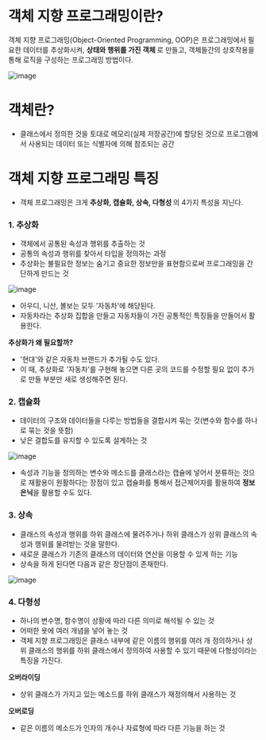 <h1> 객체 지향 프로그래밍이란? </h1>

객체 지향 프로그래밍(Object-Oriented Programming, OOP)은 프로그래밍에서 필요한 데이터를 추상화시켜, <b> 상태와 행위를 가진 객체 </b> 로 만들고, 객체들간의 상호작용을 통해 로직을 구성하는 프로그래밍 방법이다.

![image](https://user-images.githubusercontent.com/62228401/235428984-c0551b04-bff3-47ad-840e-652f028581c5.png)

<h1> 객체란? </h1>

- 클래스에서 정의한 것을 토대로 메모리(실제 저장공간)에 할당된 것으로 프로그램에서 사용되는 데이터 또는 식별자에 의해 참조되는 공간

<h1> 객체 지향 프로그래밍 특징 </h1>

- 객체 프로그래밍은 크게 <b> 추상화, 캡슐화, 상속, 다형성 </b>의 4가지 특성을 지닌다.

<h3> 1. 추상화 </h3>

- 객체에서 공통된 속성과 행위를 추출하는 것
- 공통의 속성과 행위를 찾아서 타입을 정의하는 과정
- 추상화는 불필요한 정보는 숨기고 중요한 정보만을 표현함으로써 프로그래밍을 간단하게 만드는 것

![image](https://user-images.githubusercontent.com/62228401/235429391-26c4e351-3914-4012-b204-3f63f20800d3.png)

- 아우디, 니산, 볼보는 모두 '자동차'에 해당된다.
- 자동차라는 추상화 집합을 만들고 자동차들이 가진 공통적인 특징들을 만들어서 활용한다.

<b> 추상화가 왜 필요할까? </b>

- '현대'와 같은 자동차 브랜드가 추가될 수도 있다.
- 이 때, 추상화로 '자동차'를 구현해 놓으면 다른 곳의 코드를 수정할 필요 없이 추가로 만들 부분만 새로 생성해주면 된다.

<h3> 2. 캡슐화 </h3>

- 데이터의 구조와 데이터들을 다루는 방법들을 결합시켜 묶는 것(변수와 함수를 하나로 묶는 것을 뜻함)
- 낮은 결합도를 유지할 수 있도록 설계하는 것

![image](https://user-images.githubusercontent.com/62228401/235429633-f6c00d43-9403-4112-9391-626b5939d972.png)

- 속성과 기능을 정의하는 변수와 메소드를 클래스라는 캡슐에 넣어서 분류하는 것으로 재활용이 원활하다는 장점이 있고 캡슐화를 통해서 접근제어자를 활용하여 <b> 정보은닉</b>을 활용할 수도 있다.

<h3> 3. 상속 </h3>

- 클래스의 속성과 행위를 하위 클래스에 물려주거나 하위 클래스가 상위 클래스의 속성과 행위를 물려받는 것을 말한다.
- 새로운 클래스가 기존의 클래스의 데이터와 연산을 이용할 수 있게 하는 기능
- 상속을 하게 된다면 다음과 같은 장단점이 존재한다.

![image](https://user-images.githubusercontent.com/62228401/235429864-972b603e-dc06-4056-857a-2977509a65a8.png)

<h3> 4. 다형성 </h3>

- 하나의 변수명, 함수명이 상황에 따라 다른 의미로 해석될 수 있는 것
- 어떠한 욧에 여러 개념을 넣어 놓는 것
- 객체 지향 프로그래밍은 클래스 내부에 같은 이름의 행위를 여러 개 정의하거나 상위 클래스의 행위를 하위 클래스에서 정의하여 사용할 수 있기 때문에 다형성이라는 특징을 가진다.

<b> 오버라이딩 </b>
- 상위 클래스가 가지고 있는 메소드를 하위 클래스가 재정의해서 사용하는 것

<b> 오버로딩 </b>
- 같은 이름의 메소드가 인자의 개수나 자료형에 따라 다른 기능을 하는 것

